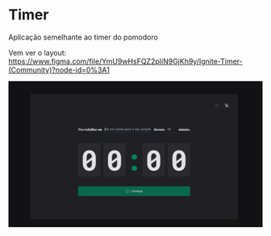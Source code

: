 # Timer
Aplicação semelhante ao timer do pomodoro

Vem ver o layout: https://www.figma.com/file/YmU9wHsFQZ2pIiN9GjKh9y/Ignite-Timer-(Community)?node-id=0%3A1

![Timer](https://github.com/Patricia17991/Timer/blob/main/src/assets/Captura%20de%20Tela%20(43).png?raw=true)
